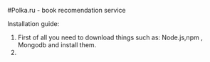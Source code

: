 #Polka.ru - book recomendation service

Installation guide:
1. First of all you need to download things such as: Node.js,npm , Mongodb and install them.
2. 